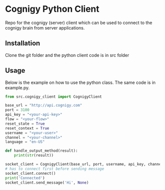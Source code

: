 # Cognigy Python Client
Repo for the cognigy (server) client which can be used 
to connect to the cognigy brain from server applications.

## Installation
Clone the git folder and the python client code is in src folder

## Usage
Below is the example on how to use the python class.
The same code is in example.py.

```python
from src.cognigy_client import CognigyClient 

base_url = "http://api.cognigy.com"
port = 3100
api_key = "<your-api-key>"
flow = "<your-flow>"
reset_state = True
reset_context = True
username = "<your-user>"
channel = "<your-channel>"
language = "en-US"

def handle_output_method(result):
    print(str(result))

socket_client = CognigyClient(base_url, port, username, api_key, channel, flow, language, handle_output=handle_output_method)
# has to connect first before sending message
socket_client.connect()
print('Connected')
socket_client.send_message('Hi', None)
```
